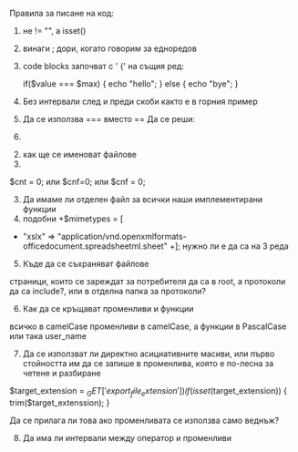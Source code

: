 Правила за писане на код:

1. не != "", а isset()
2. винаги ; дори, когато говорим за едноредов <?php ?>
3. code blocks започват с ' {' на същия ред:
	
	if($value === $max) {
		echo "hello";
	} else {
		echo "bye";
	}
4. Без интервали след и преди скоби както е в горния пример
5. Да се използва === вместо ==
Да се реши:
1.  
<? php
[indentation]?
?>

2. как ще се именоват файлове
3. 
$cnt    = 0; или 
$cnf=0; или
$cnf = 0;

3. Да имаме ли отделен файл за всички наши имплементирани функции
4. подобни
+$mimetypes = [
+    "xslx" => "application/vnd.openxmlformats-officedocument.spreadsheetml.sheet"
+];
нужно ли е да са на 3 реда

5. Къде да се съхраняват файлове

страници, които се зареждат за потребителя да са в root, а протоколи да са include?, или в отделна папка за протоколи?

6. Как да се кръщават променливи и функции

всичко в camelCase
променливи в camelCase, a функции в PascalCase
или така user_name

7. Да се използват ли директно асициативните масиви, или първо стойността им да се запише в променлива, която е по-лесна за четене и разбиране 

$target_extension = $_GET['export_file_extension'])
if (isset($target_extension)) {
	trim($target_extenssion);
}

Да се прилага ли това ако променливата се използва само веднъж?

8. Да има ли интервали между оператор и променливи
